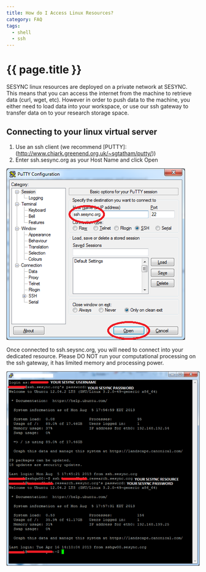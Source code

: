 ```yaml
---
title: How do I Access Linux Resources?
category: FAQ
tags:
  - shell
  - ssh
---
```


# {{ page.title }}

SESYNC linux resources are deployed on a private network at SESYNC. This means that you can access the internet from the machine to retrieve data (curl, wget, etc). However in order to push data to the machine, you either need to load data into your workspace, or use our ssh gateway to transfer data on to your research storage space.

## Connecting to your linux virtual server
1. Use an ssh client (we recommend [PUTTY]:(http://www.chiark.greenend.org.uk/~sgtatham/putty/))
2. Enter ssh.sesync.org as your Host Name and click Open

![Connect with PUTTY](/assets/images/ssh1.png)

Once connected to ssh.seysnc.org, you will need to connect into your dedicated resource. Please DO NOT run your computational processing on the ssh gateway, it has limited memory and processing power.

![ssh gateway](/assets/images/ssh2.png)

